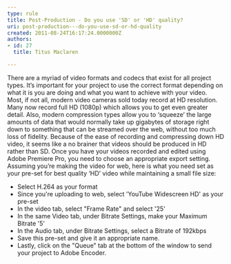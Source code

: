 ```yaml
---
type: rule
title: Post-Production - Do you use 'SD' or 'HD' quality?
uri: post-production---do-you-use-sd-or-hd-quality
created: 2011-08-24T16:17:24.0000000Z
authors:
- id: 27
  title: Titus Maclaren

---
```


 There are a myriad of video formats and codecs that exist for all project types. It’s important for your project to use the correct format depending on what it is you are doing and what you want to achieve with your video.   Most, if not all, modern video cameras sold today record at HD resolution. Many now record full HD (1080p) which allows you to get even greater detail. Also, modern compression types allow you to ‘squeeze’ the large amounts of data that would normally take up gigabytes of storage right down to something that can be streamed over the web, without too much loss of fidelity.  Because of the ease of recording and compressing down HD video, it seems like a no brainer that videos should be produced in HD rather than SD.  Once you have your videos recorded and edited using Adobe Premiere Pro, you need to choose an appropriate export setting.  Assuming you’re making the video for web, here is what you need set as your pre-set for best quality ‘HD’ video while maintaining a small file size:  
- Select H.264 as your format
- Since you're uploading to web, select 'YouTube Widescreen HD' as your pre-set
- In the video tab, select "Frame Rate" and select '25'
- In the same Video tab, under Bitrate Settings, make your Maximum Bitrate '5'
- In the Audio tab, under Bitrate Settings, select a Bitrate of 192kbps
- Save this pre-set and give it an appropriate name.
- Lastly, click on the "Queue" tab at the bottom of the window to send your project to Adobe Encoder.


